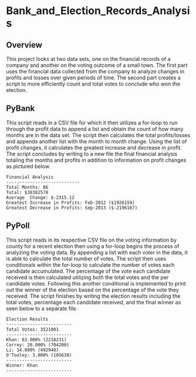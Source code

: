 # Bank_and_Election_Records_Analysis

## Overview

This project looks at two data sets, one on the financial records of a company and another on the voting outcome of a small town. The first part uses the financial data collected from the company to analyze changes in profits and losses over given periods of time. The second part creates a script to more efficiently count and total votes to conclude who won the election.

## PyBank

This script reads in a CSV file for which it then utilizes a for-loop to run through the profit data to append a list and obtain the count of how many months are in the data set. The script then calculates the total profits/losses and appends another list with the month to month change. Using the list of profit changes, it calculates the greatest increase and decrease in profit. The script concludes by writing to a new file the final financial analysis totaling the months and profits in addition to information on profit changes as pictured below.

  ```text
  Financial Analysis
  ----------------------------
  Total Months: 86
  Total: $38382578
  Average  Change: $-2315.12
  Greatest Increase in Profits: Feb-2012 ($1926159)
  Greatest Decrease in Profits: Sep-2013 ($-2196167)
  ```

## PyPoll

This script reads in its respective CSV file on the voting information by county for a recent election then using a for-loop begins the process of analyzing the voting data. By appending a list with each voter in the data, it is able to calculate the total number of votes. The script then uses conditionals within the for-loop to calculate the number of votes each candidate accumulated. The percentage of the vote each candidate received is then calculated utilizing both the total votes and the per candidate votes. Following this another conditional is implemented to print out the winner of the election based on the percentage of the vote they received. The script finishes by writing the election results including the total votes, percentage each candidate received, and the final winner as seen below to a separate file.

  ```text
  Election Results
  -------------------------
  Total Votes: 3521001
  -------------------------
  Khan: 63.000% (2218231)
  Correy: 20.000% (704200)
  Li: 14.000% (492940)
  O'Tooley: 3.000% (105630)
  -------------------------
  Winner: Khan
  -------------------------
  ```


